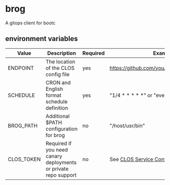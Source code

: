 # brog
A gitops client for bootc

## environment variables

|Value|Description|Required|Example|
|---|---|---|---|
|ENDPOINT|The location of the CLOS config file|yes|https://github.com/you/yourproject/clos.yaml|
|SCHEDULE|CRON and English format schedule definition|yes| "1/4 * * * * *" or "every 4 seconds"|
|BROG_PATH|Additional $PATH configuration for brog|no|"/host/usr/bin"|
|CLOS_TOKEN|Required if you need canary deployments or private repo support|no|See [CLOS Service Config](https://mehal.tech/clos/brogconfig)| 